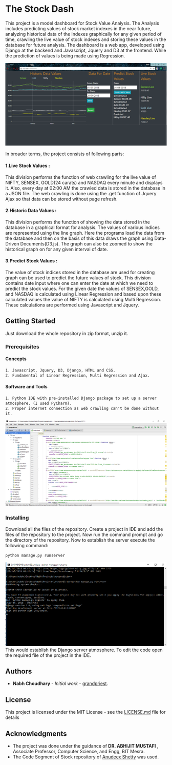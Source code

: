 # The Stock Dash

This project is a model dashboard for Stock Value Analysis. The Analysis includes predicting values of stock market indexes in the near future, analyzing historical data of the indexes graphically for any given period of time, crawling the live value of stock indexes and storing these values in the database for future analysis. The dashboard is a web app, developed using Django at the backend and Javascript, Jquery and D3 at the frontend. While the prediction of values is being made using Regression.


![Alt text](https://github.com/TeamUni7/TheStockDash/blob/master/nsepredictor/Screenshot%20(64).png)

In broader terms, the project consists of following parts:

#### 1.Live Stock Values : 
This division performs the function of web crawling for the live value of NIFTY, SENSEX, GOLD(24 carats) and NASDAQ every minute and displays it. Also, every day at 02:00 AM the crawled data is stored in the database in a JSON file. The web crawling is done using the .get function of Jquery Ajax so that data can be stored without page refresh.

#### 2.Historic Data Values : 
This division performs the function of showing the data stored in the database in a graphical format for analysis. The values of various indices are represented using the line graph. Here the programs load the data from the database and then on the basis of this data draws the graph using Data-Driven Documents(D3.js). The graph can also be zoomed to show the historical graph on for any given interval of date.

#### 3.Predict Stock Values : 
The value of stock indices stored in the database are used for creating graph can be used to predict the future values of stock. This division contains date input where one can enter the date at which we need to predict the stock values. For the given date the values of SENSEX,GOLD, and NASDAQ is calculated using Linear Regression and based upon these calculated values the value of NIFTY is calculated using Multi Regression. These calculations are performed using Javascript and Jquery.


## Getting Started

Just download the whole repository in zip format, unzip it. 
### Prerequisites

#### Concepts

```
1. Javascript, Jquery, D3, Django, HTML and CSS.
2. Fundamental of Linear Regression, Multi Regression and Ajax.
```
#### Software and Tools

```
1. Python IDE with pre-installed Django package to set up a server atmosphere. (I used PyCharm).
2. Proper internet connection as web crawling can't be done without it.
```
![Alt text](https://github.com/TeamUni7/TheStockDash/blob/master/nsepredictor/Screenshot%20(61).png)
### Installing

Download all the files of the repository. Create a project in IDE and add the files of the repository to the project. Now run the command prompt and go the directory of the repository. Now to establish the server execute the following command:
```
python manage.py runserver
```
![Alt text](https://github.com/TeamUni7/TheStockDash/blob/master/nsepredictor/Screenshot%20(60).png)
This would establish the Django server atmosphere. To edit the code open the required file of the project in the IDE.

## Authors

* **Nabh Choudhary** - *Initial work* - [grandpriest](https://github.com/grandpriest).

## License

This project is licensed under the MIT License - see the [LICENSE.md](LICENSE.md) file for details

## Acknowledgments
* The project was done under the guidance of **DR. ABHIJIT MUSTAFI** 
, Associate Professor, Computer Science, and Engg, BIT Mesra.
* The Code Segment of Stock repository of [Anudeex Shetty](https://github.com/anudeexCR7) was used.
